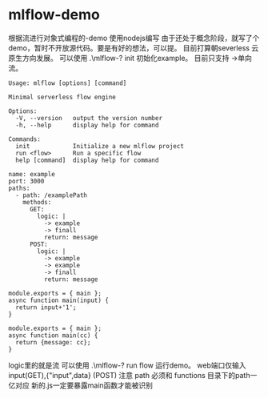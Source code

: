 # mlflow-demo
根据流进行对象式编程的-demo
使用nodejs编写
由于还处于概念阶段，就写了个demo，暂时不开放源代码。要是有好的想法，可以提。
目前打算朝severless 云原生方向发展。
可以使用 .\mlflow-? init 初始化example。 
目前只支持 ->单向流。
`````
Usage: mlflow [options] [command]

Minimal serverless flow engine

Options:
  -V, --version   output the version number
  -h, --help      display help for command

Commands:
  init            Initialize a new mlflow project
  run <flow>      Run a specific flow
  help [command]  display help for command
`````
``````
name: example
port: 3000
paths:
  - path: /examplePath
    methods:
      GET:
        logic: |
          -> example
          -> finall
          return: message
      POST:
        logic: |
          -> example
          -> example
          -> finall
          return: message
``````
``````
module.exports = { main };
async function main(input) {
  return input+'1';
}
``````
``````
module.exports = { main };
async function main(cc) {
  return {message: cc};
}
``````
logic里的就是流 
可以使用 .\mlflow-? run flow 运行demo。 
web端口仅输入 input(GET),{"input",data} (POST)
注意 path 必须和 functions 目录下的path一亿对应 新的.js一定要暴露main函数才能被识别
